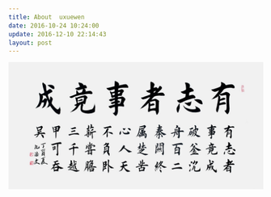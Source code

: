 ```yaml
---
title: About  uxuewen
date: 2016-10-24 10:24:00
update: 2016-12-10 22:14:43
layout: post
---
```





![](../images/uxuewen.jpg)
